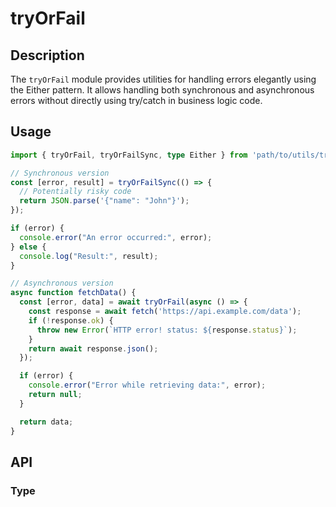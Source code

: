 # tryOrFail

## Description
The `tryOrFail` module provides utilities for handling errors elegantly using the Either pattern. It allows handling both synchronous and asynchronous errors without directly using try/catch in business logic code.

## Usage
```typescript
import { tryOrFail, tryOrFailSync, type Either } from 'path/to/utils/tryOrFail';

// Synchronous version
const [error, result] = tryOrFailSync(() => {
  // Potentially risky code
  return JSON.parse('{"name": "John"}');
});

if (error) {
  console.error("An error occurred:", error);
} else {
  console.log("Result:", result);
}

// Asynchronous version
async function fetchData() {
  const [error, data] = await tryOrFail(async () => {
    const response = await fetch('https://api.example.com/data');
    if (!response.ok) {
      throw new Error(`HTTP error! status: ${response.status}`);
    }
    return await response.json();
  });

  if (error) {
    console.error("Error while retrieving data:", error);
    return null;
  }

  return data;
}
```

## API

### Type
